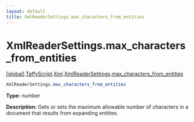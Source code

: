 ```yaml
---
layout: default
title: XmlReaderSettings.max_characters_from_entities
---
```


# XmlReaderSettings.max_characters_from_entities

[\[global\]]({{site.baseurl}}/docs/).[TaffyScript]({{site.baseurl}}/docs/TaffyScript/).[Xml]({{site.baseurl}}/docs/TaffyScript/Xml/).[XmlReaderSettings]({{site.baseurl}}/docs/TaffyScript/Xml/XmlReaderSettings/).[max_characters_from_entities]({{site.baseurl}}/docs/TaffyScript/Xml/XmlReaderSettings/max_characters_from_entities/)

```cs
XmlReaderSettings.max_characters_from_entities
```

**Type:** number

**Description:** Gets or sets the maximum allowable number of characters in a document that results from expanding entities.
